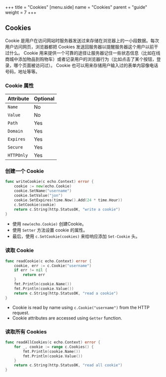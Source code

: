 +++
title = "Cookies"
[menu.side]
  name = "Cookies"
  parent = "guide"
  weight = 7
+++

## Cookies

Cookie 是用户在访问网站时服务器发送过来存储在浏览器上的一小段数据。每次用户访问网页，浏览器都把 Cookies 发送回服务器以提醒服务器这个用户以前干过什么。
Cookie 用来提供一个可靠的途径让服务器记住一些状态信息（比如在线商城中添加物品到购物车）或者记录用户的浏览器行为（比如点击了某个按钮，登录，哪个页面被访问过）。
Cookie 也可以用来存储用户输入过的表单内容像电话号码，地址等等。

### Cookie 属性

Attribute | Optional
:--- | :---
`Name` | No
`Value` | No
`Path` | Yes
`Domain` | Yes
`Expires` | Yes
`Secure` | Yes
`HTTPOnly` | Yes

### 创建一个 Cookie

```go
func writeCookie(c echo.Context) error {
	cookie := new(echo.Cookie)
	cookie.SetName("username")
	cookie.SetValue("jon")
	cookie.SetExpires(time.Now().Add(24 * time.Hour))
	c.SetCookie(cookie)
	return c.String(http.StatusOK, "write a cookie")
}
```

- 使用 `new(echo.Cookie)` 创建Cookie。
- 使用 `Setter` 方法设置 cookie 的属性。
- 最后，使用 `c.SetCookie(cookies)` 来给响应添加 `Set-Cookie` 头。

### 读取 Cookie

```go
func readCookie(c echo.Context) error {
	cookie, err := c.Cookie("username")
	if err != nil {
		return err
	}
	fmt.Println(cookie.Name())
	fmt.Println(cookie.Value())
	return c.String(http.StatusOK, "read a cookie")
}
```

- Cookie is read by name using `c.Cookie("username")` from the HTTP request.
- Cookie attributes are accessed using `Getter` function.

### 读取所有 Cookies

```go
func readAllCookies(c echo.Context) error {
	for _, cookie := range c.Cookies() {
		fmt.Println(cookie.Name())
		fmt.Println(cookie.Value())
	}
	return c.String(http.StatusOK, "read all cookie")
}
```
